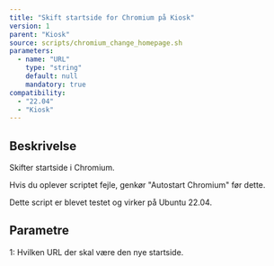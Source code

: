 ```yaml
---
title: "Skift startside for Chromium på Kiosk"
version: 1
parent: "Kiosk"
source: scripts/chromium_change_homepage.sh
parameters:
  - name: "URL"
    type: "string"
    default: null
    mandatory: true
compatibility:  
  - "22.04"
  - "Kiosk"
---
```


## Beskrivelse
Skifter startside i Chromium.

Hvis du oplever scriptet fejle, genkør "Autostart Chromium" før dette.

Dette script er blevet testet og virker på Ubuntu 22.04.

## Parametre
1: Hvilken URL der skal være den nye startside.

